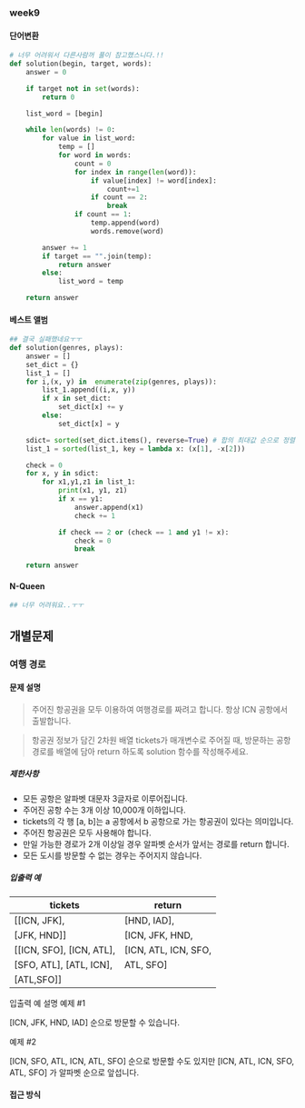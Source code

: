 ### week9

#### 단어변환

```python
# 너무 어려워서 다른사람꺼 풀이 참고했스니다.!!
def solution(begin, target, words):
    answer = 0

    if target not in set(words):
        return 0

    list_word = [begin]

    while len(words) != 0:
        for value in list_word:
            temp = []
            for word in words:
                count = 0
                for index in range(len(word)):
                    if value[index] != word[index]:
                        count+=1
                    if count == 2:
                        break
                if count == 1:
                    temp.append(word)
                    words.remove(word)

        answer += 1
        if target == "".join(temp):
            return answer
        else:
            list_word = temp

    return answer
```

#### 베스트 앨범

```python
## 결국 실패했네요ㅜㅜ
def solution(genres, plays):
    answer = []
    set_dict = {}
    list_1 = []
    for i,(x, y) in  enumerate(zip(genres, plays)):
        list_1.append((i,x, y))
        if x in set_dict:
            set_dict[x] += y
        else:
            set_dict[x] = y

    sdict= sorted(set_dict.items(), reverse=True) # 합의 최대값 순으로 정렬
    list_1 = sorted(list_1, key = lambda x: (x[1], -x[2]))

    check = 0
    for x, y in sdict:
        for x1,y1,z1 in list_1:
            print(x1, y1, z1)
            if x == y1:
                answer.append(x1)
                check += 1

            if check == 2 or (check == 1 and y1 != x):
                check = 0
                break

    return answer
```

#### N-Queen

```python
## 너무 어려워요..ㅜㅜ
```

## 개별문제

### 여행 경로

#### 문제 설명

> 주어진 항공권을 모두 이용하여 여행경로를 짜려고 합니다. 항상 ICN 공항에서 출발합니다.

> 항공권 정보가 담긴 2차원 배열 tickets가 매개변수로 주어질 때, 방문하는 공항 경로를 배열에 담아 return 하도록 solution 함수를 작성해주세요.

##### 제한사항

- 모든 공항은 알파벳 대문자 3글자로 이루어집니다.
- 주어진 공항 수는 3개 이상 10,000개 이하입니다.
- tickets의 각 행 [a, b]는 a 공항에서 b 공항으로 가는 항공권이 있다는 의미입니다.
- 주어진 항공권은 모두 사용해야 합니다.
- 만일 가능한 경로가 2개 이상일 경우 알파벳 순서가 앞서는 경로를 return 합니다.
- 모든 도시를 방문할 수 없는 경우는 주어지지 않습니다.

##### 입출력 예

| tickets                  | return               |
| ------------------------ | -------------------- |
| [[ICN, JFK],             | [HND, IAD],          |
| [JFK, HND]]              | [ICN, JFK, HND,      | IAD] |
| [[ICN, SFO], [ICN, ATL], | [ICN, ATL, ICN, SFO, |
| [SFO, ATL], [ATL, ICN],  | ATL, SFO]            |
| [ATL,SFO]]               |                      |

입출력 예 설명
예제 #1

[ICN, JFK, HND, IAD] 순으로 방문할 수 있습니다.

예제 #2

[ICN, SFO, ATL, ICN, ATL, SFO] 순으로 방문할 수도 있지만 [ICN, ATL, ICN, SFO, ATL, SFO] 가 알파벳 순으로 앞섭니다.

#### 접근 방식

>

```python

```
